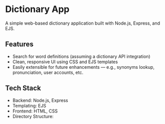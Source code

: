 # Dictionary App

A simple web-based dictionary application built with Node.js, Express, and EJS.

##  Features

- Search for word definitions (assuming a dictionary API integration)
- Clean, responsive UI using CSS and EJS templates
- Easily extensible for future enhancements — e.g., synonyms lookup, pronunciation, user accounts, etc.

##  Tech Stack

- Backend: Node.js, Express
- Templating: EJS
- Frontend: HTML, CSS
- Directory Structure:
